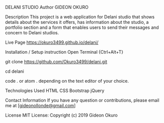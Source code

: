 DELANI STUDIO
Author
GIDEON OKURO

Description
This project is a web application for Delani studio that shows details about the services it offers, has information about the studio, a portfolio section and a form that enables users to send their messages and concern to Delani studios.

Live Page
https://okuro3499.github.io/delani/

Installation / Setup instruction
Open Terminal {Ctrl+Alt+T}

git clone https://github.com/Okuro3499/delani.git

cd delani

code . or atom . depending on the text editor of your choice.

Technologies Used
HTML
CSS
Bootstrap
jQuery

Contact Information
If you have any question or contributions, please email me at [gideonollonde@gmail.com]

License
MIT License:
Copyright (c) 2019 Gideon Okuro